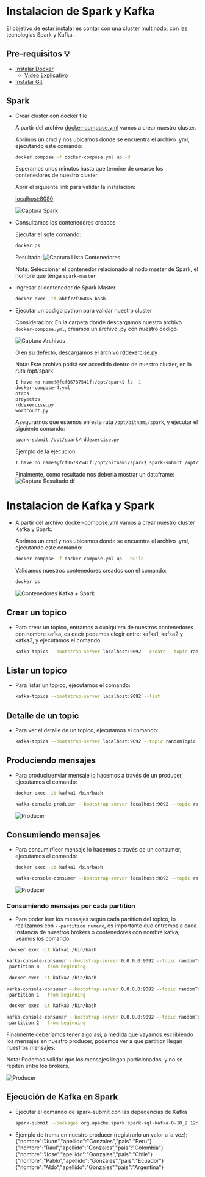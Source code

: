 # Instalacion de Spark y Kafka
El objetivo de estar instalar es contar con una cluster multinodo, con las tecnologias Spark y Kafka.

## Pre-requisitos 💡

* [Instalar Docker](https://www.docker.com/products/docker-desktop/)
  * [Video Explicativo](https://www.youtube.com/watch?v=ZO4KWQfUBBc )
* [Instalar Git](https://git-scm.com/downloads)

## Spark
* Crear cluster con docker file

    A partir del archivo [docker-compose.yml](https://github.com/bvivanco/streaming-docker/blob/main/docker-compose.yml) vamos a crear nuestro cluster.

    Abrimos un cmd y nos ubicamos donde se encuentra el archivo .yml, ejecutando este comando:

    ```bash
    docker compose -f docker-compose.yml up -d
    ```
    Esperamos unos minutos hasta que termine de crearse los contenedores de nuestro cluster.

    Abrir el siguiente link para validar la instalacion:

    [localhost:8080](http://localhost:8080/)

    ![Captura Spark](./images/capture_spark.png)

* Consultamos los contenedores creados

    Ejecutar el sgte comando:
    ```bash
    docker ps
    ```
    Resultado:
    ![Captura Lista Contenedores](./images/lista-contenedores.png)

    Nota: Seleccionar el contenedor relacionado al nodo master de Spark, el nombre que tenga `spark-master`

* Ingresar al contenedor de Spark Master
    ```bash
    docker exec -it abbf72f96045 bash
    ```

* Ejecutar un codigo python para validar nuestro cluster

    Consideracion: En la carpeta donde descargamos nuestro archivo `docker-compose.yml`, creamos un archivo .py con nuestro codigo.

    ![Captura Archivos](./images/archivos.png)

    O en su defecto, descargamos el archivo [rddexercise.py](https://github.com/bvivanco/streaming-docker/blob/main/source/rddexercise.py)

    Nota: Este archivo podrá ser accedido dentro de nuestro cluster, en la ruta /opt/spark

    ```bash
    I have no name!@fcf06787541f:/opt/spark$ ls -1
    docker-compose-4.yml
    otros
    proyectos
    rddexercise.py
    wordcount.py
    ```
    Asegurarnos que estemos en esta ruta `/opt/bitnami/spark`, y ejecutar el siguiente comando:
    ```bash
    spark-submit /opt/spark/rddexercise.py
    ```
    Ejemplo de la ejecucion:

    ```bash
    I have no name!@fcf06787541f:/opt/bitnami/spark$ spark-submit /opt/spark/rddexercise.py
    ```
    Finalmente, como resultado nos deberia mostrar un dataframe:
    ![Captura Resultado df](./images/resultado_df.png)


# Instalacion de Kafka y Spark

* A partir del archivo [docker-compose.yml](https://github.com/bvivanco/streaming-docker/blob/main/docker-compose.yml) vamos a crear nuestro cluster Kafka y Spark.

    Abrimos un cmd y nos ubicamos donde se encuentra el archivo .yml, ejecutando este comando:

    ```bash
    docker compose -f docker-compose.yml up --build
    ```

    Validamos nuestros contenedores creados con el comando:

    ```bash
    docker ps
    ```
    ![Contenedores Kafka + Spark](./images/contenedores_all.png)

## Crear un topico
* Para crear un topico, entramos a cualquiera de nuestros contenedores con nombre kafka, es decir podemos elegir entre: kafka1, kafka2 y kafka3, y ejecutamos el comando:
    ```bash
    kafka-topics --bootstrap-server localhost:9092 --create --topic randomTopic --replication-factor 3 --partitions 3
    ```
## Listar un topico
* Para listar un topico, ejecutamos el comando:
    ```bash
    kafka-topics --bootstrap-server localhost:9092 --list
    ```
## Detalle de un topic
* Para ver el detalle de un topico, ejecutamos el comando:
    ```bash
    kafka-topics --bootstrap-server localhost:9092 --topic randomTopic --describe
    ```
## Produciendo mensajes
* Para producir/enviar mensaje lo hacemos a través de un producer, ejecutamos el comando:
    ```bash
    docker exec -it kafka1 /bin/bash

    kafka-console-producer --bootstrap-server localhost:9092 --topic randomTopic
    ```
    ![Producer](./images/producer.png)

## Consumiendo mensajes
* Para consumir/leer mensaje lo hacemos a través de un consumer, ejecutamos el comando:
    ```bash
    docker exec -it kafka1 /bin/bash

    kafka-console-consumer --bootstrap-server localhost:9092 --topic randomTopic --from-beginning
    ```
    ![Producer](./images/producer.png)

### Consumiendo mensajes por cada partition

* Para poder leer los mensajes según cada partition del topico, lo realizamos con `--partition numero`, es importante que entremos a cada instancia de nuestros brokers o contenedores con nombre kafka, veamos los comando:

```bash
 docker exec -it kafka1 /bin/bash

kafka-console-consumer --bootstrap-server 0.0.0.0:9092 --topic randomTopic -
-partition 0 --from-beginning
```

```bash
 docker exec -it kafka2 /bin/bash
 
kafka-console-consumer --bootstrap-server 0.0.0.0:9092 --topic randomTopic -
-partition 1 --from-beginning
```

```bash
 docker exec -it kafka3 /bin/bash
 
kafka-console-consumer --bootstrap-server 0.0.0.0:9092 --topic randomTopic -
-partition 2 --from-beginning
```

Finalmente deberíamos tener algo así, a medida que vayamos escribiendo los mensajes en nuestro producer, podemos ver a que partition llegan nuestros mensajes:

Nota: Podemos validar que los mensajes llegan particionados, y no se repiten entre los brokers.

![Producer](./images/consumerbypartition.png)

## Ejecución de Kafka en Spark

* Ejecutar el comando de spark-submit con las depedencias de Kafka

    ```bash
    spark-submit --packages org.apache.spark:spark-sql-kafka-0-10_2.12:3.1.2 /opt/spark/kakfaSinkWithSpark.py
    ```
* Ejemplo de trama en nuestro producer (registrarlo un valor a la vez):
{"nombre":"Juan","apellido":"Gonzales","pais":"Peru"}
{"nombre":"Raul","apellido":"Gonzales","pais":"Colombia"}
{"nombre":"Jose","apellido":"Gonzales","pais":"Chile"}
{"nombre":"Pablo","apellido":"Gonzales","pais":"Ecuador"}
{"nombre":"Aldo","apellido":"Gonzales","pais":"Argentina"}